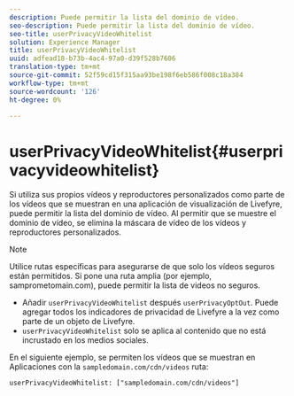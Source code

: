```yaml
---
description: Puede permitir la lista del dominio de vídeo.
seo-description: Puede permitir la lista del dominio de vídeo.
seo-title: userPrivacyVideoWhitelist
solution: Experience Manager
title: userPrivacyVideoWhitelist
uuid: adfead18-b73b-4ac4-97a0-d39f528b7606
translation-type: tm+mt
source-git-commit: 52f59cd15f315aa93be198f6eb586f008c18a384
workflow-type: tm+mt
source-wordcount: '126'
ht-degree: 0%

---
```



# userPrivacyVideoWhitelist{#userprivacyvideowhitelist}

Si utiliza sus propios vídeos y reproductores personalizados como parte de los vídeos que se muestran en una aplicación de visualización de Livefyre, puede permitir la lista del dominio de vídeo. Al permitir que se muestre el dominio de vídeo, se elimina la máscara de vídeo de los vídeos y reproductores personalizados.

>[!NOTE]
>
>Utilice rutas específicas para asegurarse de que solo los vídeos seguros están permitidos. Si pone una ruta amplia (por ejemplo, samprometomain.com), puede permitir la lista de videos no seguros.

* Añadir `userPrivacyVideoWhitelist` después `userPrivacyOptOut`. Puede agregar todos los indicadores de privacidad de Livefyre a la vez como parte de un objeto de Livefyre.
* `userPrivacyVideoWhitelist` solo se aplica al contenido que no está incrustado en los medios sociales.

En el siguiente ejemplo, se permiten los vídeos que se muestran en Aplicaciones con la `sampledomain.com/cdn/videos` ruta:

```
userPrivacyVideoWhitelist: ["sampledomain.com/cdn/videos"]
```

